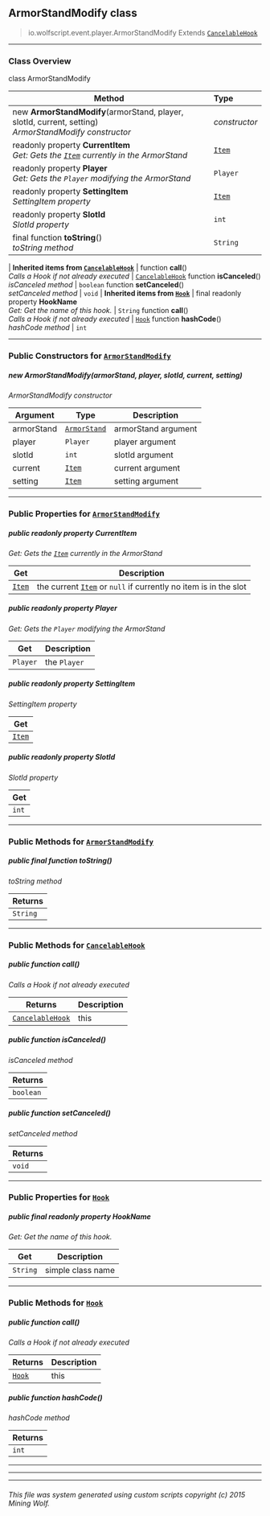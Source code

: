 ## ArmorStandModify __class__

>io.wolfscript.event.player.ArmorStandModify
>Extends [`CancelableHook`](../../hook/CancelableHook.md)

---

### Class Overview

class ArmorStandModify

Method | Type   
--- | :--- 
new __ArmorStandModify__(armorStand, player, slotId, current, setting) <br> _ArmorStandModify constructor_ | _constructor_
 readonly property __CurrentItem__ <br> _Get: Gets the [`Item`](../../api/inventory/Item.md) currently in the ArmorStand_ | [`Item`](../../api/inventory/Item.md)
 readonly property __Player__ <br> _Get: Gets the `Player` modifying the ArmorStand_ | `Player`
 readonly property __SettingItem__ <br> _SettingItem property_ | [`Item`](../../api/inventory/Item.md)
 readonly property __SlotId__ <br> _SlotId property_ | `int`
final function __toString__() <br> _toString method_ | `String`
 |
__Inherited items from [`CancelableHook`](../../hook/CancelableHook.md)__ |
 function __call__() <br> _Calls a Hook if not already executed_ | [`CancelableHook`](../../hook/CancelableHook.md)
 function __isCanceled__() <br> _isCanceled method_ | `boolean`
 function __setCanceled__() <br> _setCanceled method_ | `void`
 |
__Inherited items from [`Hook`](../../hook/Hook.md)__ |
final readonly property __HookName__ <br> _Get: Get the name of this hook._ | `String`
 function __call__() <br> _Calls a Hook if not already executed_ | [`Hook`](../../hook/Hook.md)
 function __hashCode__() <br> _hashCode method_ | `int`







---

### Public Constructors for [`ArmorStandModify`](ArmorStandModify.md)

##### <a id='armorstandmodify'></a>new __ArmorStandModify__(armorStand, player, slotId, current, setting) 

_ArmorStandModify constructor_

Argument | Type | Description  
--- | --- | --- 
armorStand | [`ArmorStand`](../../api/entity/ArmorStand.md) | armorStand argument
player | `Player` | player argument
slotId | `int` | slotId argument
current | [`Item`](../../api/inventory/Item.md) | current argument
setting | [`Item`](../../api/inventory/Item.md) | setting argument

---

### Public Properties for [`ArmorStandModify`](ArmorStandModify.md)

##### <a id='currentitem'></a>public  readonly property __CurrentItem__

_Get: Gets the [`Item`](../../api/inventory/Item.md) currently in the ArmorStand_

Get | Description
--- | --- 
[`Item`](../../api/inventory/Item.md) | the current [`Item`](../../api/inventory/Item.md) or `null` if currently no item is in the slot



##### <a id='player'></a>public  readonly property __Player__

_Get: Gets the `Player` modifying the ArmorStand_

Get | Description
--- | --- 
`Player` | the `Player`



##### <a id='settingitem'></a>public  readonly property __SettingItem__

_SettingItem property_

Get | 
--- | 
[`Item`](../../api/inventory/Item.md) |



##### <a id='slotid'></a>public  readonly property __SlotId__

_SlotId property_

Get | 
--- | 
`int` |



---

### Public Methods for [`ArmorStandModify`](ArmorStandModify.md)

##### <a id='tostring'></a>public final function __toString__()

_toString method_

Returns | 
--- | 
`String` |


---

### Public Methods for [`CancelableHook`](../../hook/CancelableHook.md)

##### <a id='call'></a>public  function __call__()

_Calls a Hook if not already executed_

Returns | Description
--- | --- 
[`CancelableHook`](../../hook/CancelableHook.md) | this


##### <a id='iscanceled'></a>public  function __isCanceled__()

_isCanceled method_

Returns | 
--- | 
`boolean` |


##### <a id='setcanceled'></a>public  function __setCanceled__()

_setCanceled method_

Returns | 
--- | 
`void` |


---

### Public Properties for [`Hook`](../../hook/Hook.md)

##### <a id='hookname'></a>public final readonly property __HookName__

_Get: Get the name of this hook._

Get | Description
--- | --- 
`String` | simple class name



---

### Public Methods for [`Hook`](../../hook/Hook.md)

##### <a id='call'></a>public  function __call__()

_Calls a Hook if not already executed_

Returns | Description
--- | --- 
[`Hook`](../../hook/Hook.md) | this


##### <a id='hashcode'></a>public  function __hashCode__()

_hashCode method_

Returns | 
--- | 
`int` |


---


---


---


###### This file was system generated using custom scripts copyright (c) 2015 Mining Wolf.
	

